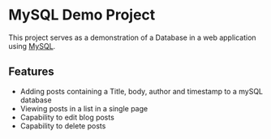 # MySQL Demo Project

This project serves as a demonstration of a Database in a web application using [MySQL](https://www.mysql.com/).

## Features
* Adding posts containing a Title, body, author and timestamp to a mySQL database
* Viewing posts in a list in a single page
* Capability to edit blog posts
* Capability to delete posts

